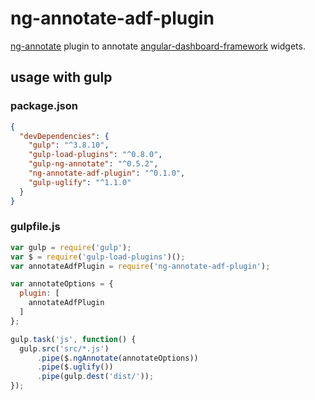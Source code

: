 # ng-annotate-adf-plugin

[ng-annotate](https://github.com/olov/ng-annotate) plugin to annotate [angular-dashboard-framework](https://github.com/sdorra/angular-dashboard-framework) widgets.

## usage with gulp

### package.json

```json
{
  "devDependencies": {
    "gulp": "^3.8.10",
    "gulp-load-plugins": "^0.8.0",
    "gulp-ng-annotate": "^0.5.2",
    "ng-annotate-adf-plugin": "^0.1.0",
    "gulp-uglify": "^1.1.0"
  }
}

```

### gulpfile.js

```javascript
var gulp = require('gulp');
var $ = require('gulp-load-plugins')();
var annotateAdfPlugin = require('ng-annotate-adf-plugin');

var annotateOptions = {
  plugin: [
    annotateAdfPlugin
  ]
};

gulp.task('js', function() {
  gulp.src('src/*.js')
      .pipe($.ngAnnotate(annotateOptions))
      .pipe($.uglify())
      .pipe(gulp.dest('dist/'));
});

```
